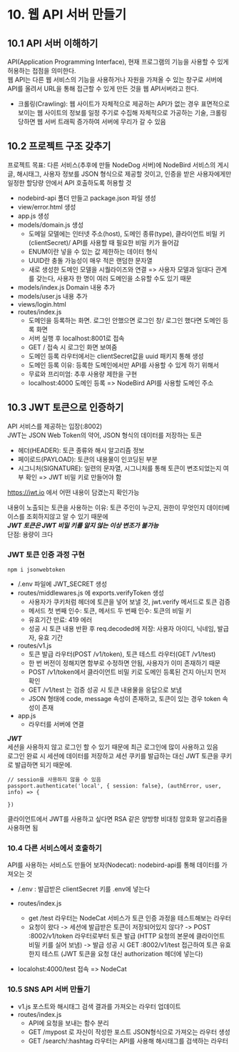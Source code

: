 # 10. 웹 API 서버 만들기

## 10.1 API 서버 이해하기

API(Application Programming Interface), 현재 프로그램의 기능을 사용할 수 있게 허용하는 접점을 의미한다.  
웹 API는 다른 웹 서비스의 기능을 사용하거나 자원을 가져올 수 있는 창구로 서버에 API를 올려서 URL을 통해 접근할 수 있게 만든 것을 웹 API서버라고 한다.

- 크롤링(Crawling): 웹 사이트가 자체적으로 제공하는 API가 없는 경우 표면적으로 보이는 웹 사이트의 정보를 일정 주기로 수집해 자체적으로 가공하는 기술, 크롤링 당하면 웹 서버 트래픽 증가하여 서버에 무리가 갈 수 있음

## 10.2 프로젝트 구조 갖추기

프로젝트 목표: 다른 서비스(추후에 만들 NodeDog 서버)에 NodeBird 서비스의 게시글, 해시태그, 사용자 정보를 JSON 형식으로 제공할 것이고, 인증을 받은 사용자에게만 일정한 할당량 안에서 API 호출하도록 허용할 것

- nodebird-api 폴더 만들고 package.json 파일 생성
- view/error.html 생성
- app.js 생성
- models/domain.js 생성
  - 도메일 모델에는 인터넷 주소(host), 도메인 종류(type), 클라이언트 비밀 키(clientSecret)/ API를 사용할 때 필요한 비밀 키가 들어감
  - ENUM이란 넣을 수 있는 값 제한하는 데이터 형식
  - UUID란 충돌 가능성이 매우 적은 랜덤한 문자열
  - 새로 생성한 도메인 모델을 시퀄라이즈와 연결 => 사용자 모델과 일대다 관계를 갖는다, 사용자 한 명이 여러 도메인을 소유할 수도 있기 때문
- models/index.js Domain 내용 추가
- models/user.js 내용 추가
- views/login.html
- routes/index.js
  - 도메인을 등록하는 화면. 로그인 안했으면 로그인 창/ 로그인 했다면 도메인 등록 화면
  - 서버 실행 후 localhost:8001로 접속
  - GET / 접속 시 로그인 화면 보여줌
  - 도메인 등록 라우터에서는 clientSecret값을 uuid 패키지 통해 생성
  - 도메인 등록 이유: 등록한 도메인에서만 API를 사용할 수 있게 하기 위해서
  - 무료와 프리미엄: 추후 사용량 제한을 구현
  - localhost:4000 도메인 등록 => NodeBird API를 사용할 도메인 주소

## 10.3 JWT 토큰으로 인증하기

API 서비스를 제공하는 입장(:8002)  
JWT는 JSON Web Token의 약어, JSON 형식의 데이터를 저장하는 토큰

- 헤더(HEADER): 토큰 종류와 해시 알고리즘 정보
- 페이로드(PAYLOAD): 토큰의 내용물이 인코딩된 부분
- 시그니처(SIGNATURE): 일련의 문자열, 시그니처를 통해 토큰이 변조되었는지 여부 확인 => JWT 비밀 키로 만들어야 함

https://jwt.io 에서 어떤 내용이 담겼는지 확인가능

내용이 노출되는 토큰을 사용하는 이유: 토큰 주인이 누군지, 권한이 무엇인지 데이터베이스를 조회하지않고 알 수 있기 때문에  
**_JWT 토큰은 JWT 비밀 키를 알지 않는 이상 변조가 불가능_**  
단점: 용량이 크다

### JWT 토큰 인증 과정 구현

```
npm i jsonwebtoken
```

- /.env 파일에 JWT_SECRET 생성
- routes/middlewares.js 에 exports.verifyToken 생성
  - 사용자가 쿠키처럼 헤더에 토큰을 넣어 보낼 것, jwt.verify 메서드로 토큰 검증
  - 메서드 첫 번째 인수: 토큰, 메서드 두 번째 인수: 토큰의 비밀 키
  - 유효기간 만료: 419 에러
  - 성공 시 토큰 내용 반환 후 req.decoded에 저장: 사용자 아이디, 닉네임, 발급자, 유효 기간
- routes/v1.js
  - 토큰 발급 라우터(POST /v1/token), 토큰 테스트 라우터(GET /v1/test)
  - 한 번 버전이 정해지면 함부로 수정하면 안됨, 사용자가 이미 존재하기 때문
  - POST /v1/token에서 클라이언트 비밀 키로 도메인 등록된 건지 아닌지 먼저 확인
  - GET /v1/test 는 검증 성공 시 토큰 내용물을 응답으로 보냄
  - JSON 형태에 code, message 속성이 존재하고, 토큰이 있는 경우 token 속성이 존재
- app.js
  - 라우터를 서버에 연결

**_JWT_**  
세션을 사용하지 않고 로그인 할 수 있기 때문에 최근 로그인에 많이 사용하고 있음  
로그인 완료 시 세션에 데이터를 저장하고 세션 쿠키를 발급하는 대신 JWT 토큰을 쿠키로 발급하면 되기 때문에.

```JS
// session을 사용하지 않을 수 있음
passport.authenticate('local', { session: false}, (authError, user, info) => {

})
```

클라이언트에서 JWT를 사용하고 싶다면 RSA 같은 양방향 비대칭 암호화 알고리즘을 사용하면 됨

### 10.4 다른 서비스에서 호출하기

API를 사용하는 서비스도 만들어 보자(Nodecat): nodebird-api를 통해 데이터를 가져오는 것

- /.env : 발급받은 clientSecret 키를 .env에 넣는다
- routes/index.js

  - get /test 라우터는 NodeCat 서비스가 토큰 인증 과정을 테스트해보는 라우터
  - 요청이 왔다 -> 세션에 발급받은 토큰이 저장되어있지 않다? -> POST :8002/v1/token 라우터로부터 토큰 발급 (HTTP 요청의 본문에 클라이언트 비밀 키를 실어 보냄) -> 발급 성공 시 GET :8002/v1/test 접근하여 토큰 유효한지 테스트 (JWT 토큰을 요청 대신 authorization 헤더에 넣는다)

- localohst:4000/test 접속 => NodeCat

### 10.5 SNS API 서버 만들기

- v1.js 포스트와 해시태그 검색 결과를 가져오는 라우터 업데이트
- routes/index.js
  - API에 요청을 보내는 함수 분리
  - GET /mypost 로 자신이 작성한 포스트 JSON형식으로 가져오는 라우터 생성
  - GET /search/:hashtag 라우터는 API를 사용해 해시태그를 검색하는 라우터
